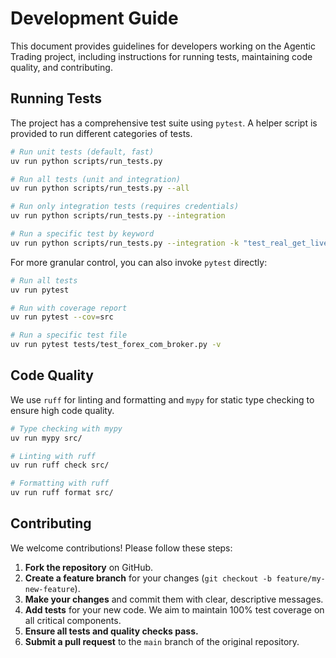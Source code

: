 # Development Guide

This document provides guidelines for developers working on the Agentic Trading project, including instructions for running tests, maintaining code quality, and contributing.

## Running Tests

The project has a comprehensive test suite using `pytest`. A helper script is provided to run different categories of tests.

```bash
# Run unit tests (default, fast)
uv run python scripts/run_tests.py

# Run all tests (unit and integration)
uv run python scripts/run_tests.py --all

# Run only integration tests (requires credentials)
uv run python scripts/run_tests.py --integration

# Run a specific test by keyword
uv run python scripts/run_tests.py --integration -k "test_real_get_live_price"
```

For more granular control, you can also invoke `pytest` directly:

```bash
# Run all tests
uv run pytest

# Run with coverage report
uv run pytest --cov=src

# Run a specific test file
uv run pytest tests/test_forex_com_broker.py -v
```

## Code Quality

We use `ruff` for linting and formatting and `mypy` for static type checking to ensure high code quality.

```bash
# Type checking with mypy
uv run mypy src/

# Linting with ruff
uv run ruff check src/

# Formatting with ruff
uv run ruff format src/
```

## Contributing

We welcome contributions! Please follow these steps:

1.  **Fork the repository** on GitHub.
2.  **Create a feature branch** for your changes (`git checkout -b feature/my-new-feature`).
3.  **Make your changes** and commit them with clear, descriptive messages.
4.  **Add tests** for your new code. We aim to maintain 100% test coverage on all critical components.
5.  **Ensure all tests and quality checks pass.**
6.  **Submit a pull request** to the `main` branch of the original repository.
